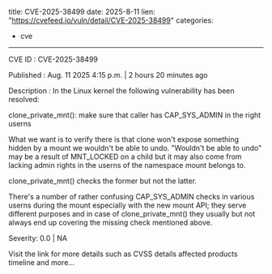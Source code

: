 
title: CVE-2025-38499
date: 2025-8-11
lien: "https://cvefeed.io/vuln/detail/CVE-2025-38499"
categories:
  - cve
---

CVE ID : CVE-2025-38499

Published :  Aug. 11
2025
4:15 p.m. | 2 hours
20 minutes ago

Description : In the Linux kernel
the following vulnerability has been resolved:

clone_private_mnt(): make sure that caller has CAP_SYS_ADMIN in the right userns

What we want is to verify there is that clone won't expose something
hidden by a mount we wouldn't be able to undo.  "Wouldn't be able to undo"
may be a result of MNT_LOCKED on a child
but it may also come from
lacking admin rights in the userns of the namespace mount belongs to.

clone_private_mnt() checks the former
but not the latter.

There's a number of rather confusing CAP_SYS_ADMIN checks in various
userns during the mount
especially with the new mount API; they serve
different purposes and in case of clone_private_mnt() they usually
but not always end up covering the missing check mentioned above.

Severity: 0.0 | NA

Visit the link for more details
such as CVSS details
affected products
timeline
and more...

